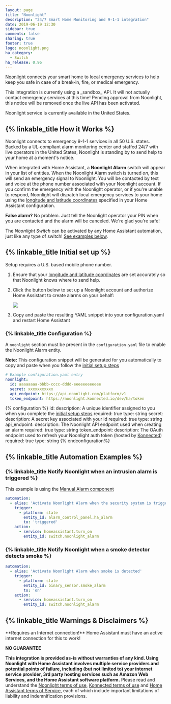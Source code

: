 ```yaml
---
layout: page
title: "Noonlight"
description: "24/7 Smart Home Monitoring and 9-1-1 integration"
date: 2019-06-19 12:30
sidebar: true
comments: false
sharing: true
footer: true
logo: noonlight.png
ha_category:
  - Switch
ha_release: 0.96
---
```


[Noonlight](https://noonlight.com) connects your smart home to local emergency services to help keep you safe in case of a break-in, fire, or medical emergency.

<p class='note warning'>
This integration is currently using a _sandbox_ API. It will not actually contact emergency services at this time!
Pending approval from Noonlight, this notice will be removed once the live API has been activated.   
</p> 

<p class='note info'>
Noonlight service is currently available in the United States.
</p> 

## {% linkable_title How it Works %}

Noonlight connects to emergency 9-1-1 services in all 50 U.S. states. Backed by a UL-compliant alarm monitoring center and staffed 24/7 
with live operators in the United States, Noonlight is standing by to send help to your home at a moment's notice.

When integrated with Home Assistant, a **Noonlight Alarm** switch will appear in your list of entities. When the Noonlight Alarm switch
is turned _on_, this will send an emergency signal to Noonlight. You will be contacted by text and voice at the phone number associated
with your Noonlight account. If you confirm the emergency with the Noonlight operator, or if you're unable to respond, Noonlight will dispatch
local emergency services to your home using the [longitude and latitude coordinates](/docs/configuration/basic/#latitude)
specified in your Home Assistant configuration.

**False alarm?** No problem. Just tell the Noonlight operator your PIN when you are contacted and the alarm will be canceled. We're glad you're safe!

The _Noonlight Switch_ can be activated by any Home Assistant automation, just like any type of switch! [See examples below](#automation-examples).

## {% linkable_title Initial set up %}

Setup requires a U.S. based mobile phone number.

1. Ensure that your [longitude and latitude coordinates](/docs/configuration/basic/#latitude) are set accurately so that Noonlight knows
where to send help.

1. Click the button below to set up a Noonlight account and authorize Home Assistant to create alarms on your behalf:
    
    <p class='img' style='background-color:transparent;box-shadow:none;'>
    <a href="https://aki7yd9u0m.execute-api.us-east-1.amazonaws.com/dev/ha/auth" target="_blank">
    <img src='/images/components/noonlight/connect-noonlight-blue.png' style='border:none;' />
    </a></p>

3. Copy and paste the resulting YAML snippet into your configuration.yaml and restart Home Assistant

### {% linkable_title Configuration %}

A `noonlight` section must be present in the `configuration.yaml` file to enable the Noonlight Alarm entity.

**Note:** This configuration snippet will be generated for you automatically to copy and paste when you follow the [initial setup steps](#initial-set-up)

```yaml
# Example configuration.yaml entry
noonlight:
  id: aaaaaaaa-bbbb-cccc-dddd-eeeeeeeeeeee
  secret: xxxxxxxxxxx
  api_endpoint: https://api.noonlight.com/platform/v1
  token_endpoint: https://noonlight.konnected.io/dev/ha/token
```

{% configuration %}
id:
  description: A unique identifier assigned to you when you complete the [initial setup steps](#initial-set-up)
  required: true
  type: string
secret:
  description: A secret key associated with your id
  required: true
  type: string
api_endpoint:
  description: The Noonlight API endpoint used when creating an alarm
  required: true
  type: string
token_endpoint:
  description: The OAuth endpoint used to refresh your Noonlight auth token (hosted by [Konnected](https://konnected.io))
  required: true
  type: string
{% endconfiguration%}  

## {% linkable_title Automation Examples %}

### {% linkable_title Notify Noonlight when an intrusion alarm is triggered %}

This example is using the [Manual Alarm component](/components/manual/)

```yaml
automation:
  - alias: 'Activate Noonlight Alarm when the security system is triggered'
    trigger:
      - platform: state
        entity_id: alarm_control_panel.ha_alarm
        to: 'triggered'
    action:
      - service: homeassistant.turn_on
        entity_id: switch.noonlight_alarm

```

### {% linkable_title Notify Noonlight when a smoke detector detects smoke %}

```yaml
automation:
  - alias: 'Activate Noonlight Alarm when smoke is detected'
    trigger:
      - platform: state
        entity_id: binary_sensor.smoke_alarm
        to: 'on'
    action:
      - service: homeassistant.turn_on
        entity_id: switch.noonlight_alarm

```

## {% linkable_title Warnings & Disclaimers %}

<p class='note warning'>
**Requires an Internet connection!** Home Assistant must have an active internet connection for this to work!
</p> 

**NO GUARANTEE**

**This integration is provided as-is without warranties of any kind. Using Noonlight with Home Assistant involves multiple service providers and potential points of failure, including (but not limited to) your internet service provider, 3rd party hosting services such as Amazon Web Services, and the Home Assistant software platform.**
Please read and understand the [Noonlight terms of use](https://noonlight.com/terms), [Konnected terms of use](https://konnected.io/terms) and [Home Assistant terms of Service](https://www.home-assistant.io/tos/), each of which include important limitations of liability and indemnification provisions.

